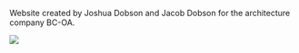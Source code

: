 Website created by Joshua Dobson and Jacob Dobson for the architecture company BC-OA.

![](https://cl.ly/e5009ff196d2/Screen%252520Recording%2525202019-02-01%252520at%25252010.47%252520AM.gif)
